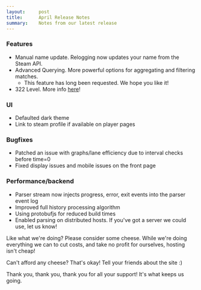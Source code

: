 ```yaml
---
layout:     post
title:      April Release Notes
summary:    Notes from our latest release
---
```


### Features

* Manual name update. Relogging now updates your name from the Steam API.
* Advanced Querying. More powerful options for aggregating and filtering matches.
  * This feature has long been requested. We hope you like it!
* 322 Level. More info <a href="/post/throws" target="_blank">here</a>!

### UI
* Defaulted dark theme
* Link to steam profile if available on player pages

### Bugfixes
* Patched an issue with graphs/lane efficiency due to interval checks before time=0
* Fixed display issues and mobile issues on the front page

### Performance/backend
* Parser stream now injects progress, error, exit events into the parser event log
* Improved full history processing algorithm
* Using protobufjs for reduced build times
* Enabled parsing on distributed hosts.  If you've got a server we could use, let us know!

Like what we're doing? Please consider some cheese. While we're doing everything we can to cut costs, and take no profit for ourselves, hosting isn't cheap!

Can't afford any cheese? That's okay! Tell your friends about the site :)

Thank you, thank you, thank you for all your support! It's what keeps us going.